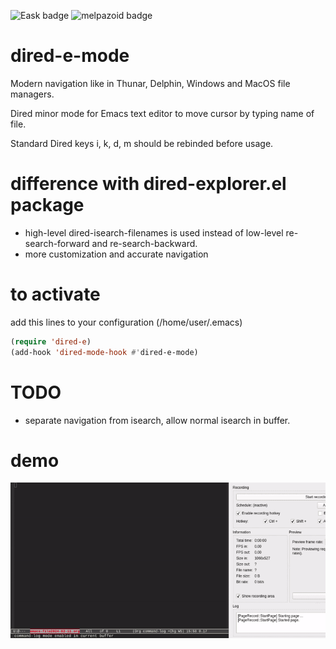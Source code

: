 ![Eask badge](https://github.com/Anoncheg1/dired-e/actions/workflows/test.yml/badge.svg?event=release)
![melpazoid badge](https://github.com/Anoncheg1/dired-e/actions/workflows/melpazoid.yml/badge.svg)

# dired-e-mode
Modern navigation like in Thunar, Delphin, Windows and MacOS file managers.

Dired minor mode for Emacs text editor to move cursor by typing name of file.

Standard Dired keys i, k, d, m should be rebinded before usage.

# difference with dired-explorer.el package
- high-level dired-isearch-filenames is used instead of low-level re-search-forward and re-search-backward.
- more customization and accurate navigation

# to activate
add this lines to your configuration (/home/user/.emacs)
```lisp
(require 'dired-e)
(add-hook 'dired-mode-hook #'dired-e-mode)
```

# TODO
- separate navigation from isearch, allow normal isearch in buffer.

# demo
![Demo](https://github.com/Anoncheg1/public-share/blob/main/dired-e.gif)
